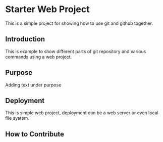 # Starter Web Project
This is a simple project for showing how to use git and github together.
## Introduction
This is example to show different parts of git repository and various commands using a web project.
## Purpose
Adding text under purpose

## Deployment
This is simple web project, deployment can be a web server or even local file system.
## How to Contribute